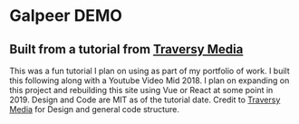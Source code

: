 # Galpeer DEMO
## Built from a tutorial from [Traversy Media](https://www.traversymedia.com/)

This was a fun tutorial I plan on using as part of my portfolio of work. I built this following along with a Youtube Video Mid 2018. I plan on expanding on this project and rebuilding this site using Vue or React at some point in 2019. Design and Code are MIT as of the tutorial date. Credit to [Traversy Media](https://www.traversymedia.com/) for Design and general code structure. 